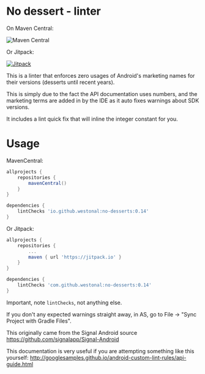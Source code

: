 No dessert - linter
===

On Maven Central:

![Maven Central](https://img.shields.io/maven-central/v/io.github.westonal/no-desserts)

Or Jitpack:

[![Jitpack](https://jitpack.io/v/westonal/no-desserts.svg)](https://jitpack.io/#westonal/no-desserts)

This is a linter that enforces zero usages of Android's marketing names for their versions (desserts
until recent years).

This is simply due to the fact the API documentation uses numbers, and the marketing terms are added
in by the IDE as it auto fixes warnings about SDK versions.

It includes a lint quick fix that will inline the integer constant for you.

Usage
===

MavenCentral:

```gradle
allprojects {
    repositories {
        mavenCentral()
    }
}

dependencies {
    lintChecks 'io.github.westonal:no-desserts:0.14'
}
```

Or Jitpack:

```gradle
allprojects {
    repositories {
        ...
        maven { url 'https://jitpack.io' }
    }
}

dependencies {
    lintChecks 'com.github.westonal:no-desserts:0.14'
}
```

Important, note `lintChecks`, not anything else.

If you don't any expected warnings straight away, in AS, go to File -> "Sync Project with Gradle Files".

This originally came from the Signal Android source https://github.com/signalapp/Signal-Android

This documentation is very useful if you are attempting something like this yourself:
http://googlesamples.github.io/android-custom-lint-rules/api-guide.html
